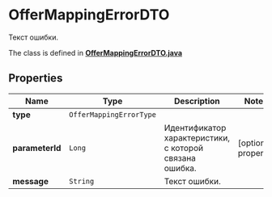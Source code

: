 

# OfferMappingErrorDTO

Текст ошибки.

The class is defined in **[OfferMappingErrorDTO.java](../../src/main/java/org/openapitools/model/OfferMappingErrorDTO.java)**

## Properties

Name | Type | Description | Notes
------------ | ------------- | ------------- | -------------
**type** | `OfferMappingErrorType` |  | 
**parameterId** | `Long` | Идентификатор характеристики, с которой связана ошибка. |  [optional property]
**message** | `String` | Текст ошибки. | 





